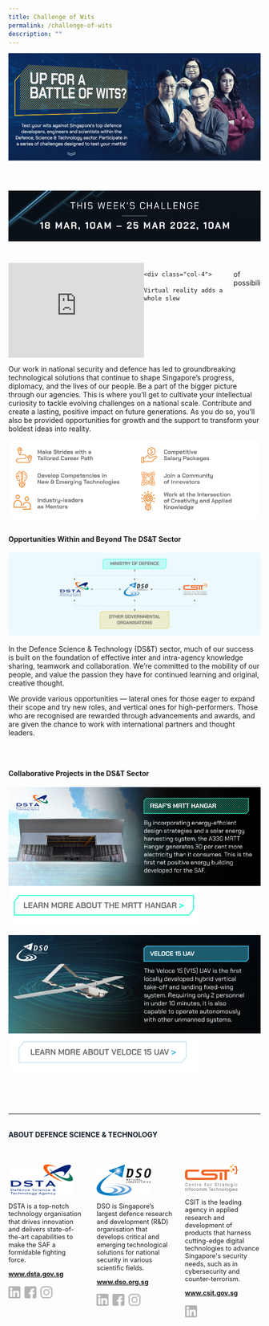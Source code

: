 ```yaml
---
title: Challenge of Wits
permalink: /challenge-of-wits
description: ""
---
```

<style>
	
	.embed-container 
	{ position: relative; padding-bottom: 37.5%; height: 0; overflow: hidden; max-width: 100%; } 
	.embed-container iframe, .embed-container object, .embed-container embed { position: absolute; top: 0; left: 0; width: 100%; height: 100%; }
	
	a[target="_blank"]:after,.float-buttons{
	display:none;}
	

	.join-benefits,.d-flex{
	display:flex!important;
	}
	
	.mt-60{
	margin-top:60px;}
	
		.mt-40{
	margin-top:40px;}


	@media only screen and (min-width:768px){
	
	.pr-16{
	padding-right:16px;}
	
	.col-6{
	width:50%!important;
	}
	
	.col-8{
	width:66.6%!important;
	}
	
	.col-4{
	width:33.3%!important;
	}
	
	
	
	
	.join-benefits img{
		display:flex;
	width:50%;
	}
	}

	@media only screen and (max-width:767px){
	.join-benefits,.flex-column{
	flex-direction:column;

	}
	}
	
</style>
<div class="d-flex flex-column">
	<img src="/images/pageBanner_1_01.jpg" class="col-6"/>
	<img src="/images/pageBanner_1_02.jpg" class="col-6"/>
</div>

<img src="/images/1_titleChallenge_01.jpg" class="mt-60"/>

<div class="d-flex flex-column mt-40">
	<div class='embed-container col-8 pr-16'><iframe src='https://www.youtube.com/embed/NzWd8bCxxBU' frameborder='0' allowfullscreen></iframe>
	</div>
	
	<div class="col-4">
	
	Virtual reality adds a whole slew
of possibili</div>
</div>







<p style="">Our work in national security and defence has led to groundbreaking technological solutions that continue to shape Singapore’s progress, diplomacy, and the lives of our people. Be a part of the bigger picture through our agencies. This is where you’ll  get to cultivate your intellectual curiosity to tackle evolving challenges on a national scale. Contribute and create a lasting, positive impact on future generations. As you do so, you’ll also be provided opportunities for growth and the support to transform your boldest ideas into reality.</p>
<div class="join-benefits">
<img src="/images/join/join-benefits-1.png" />
<img src="/images/join/join-benefits-2.png" />
	</div>
<h4 style="font-weight:bold;margin-top:2rem;">Opportunities Within and Beyond The DS&T Sector</h4>
<img src="images/join/Join_CollaborativeNetwork-1.png"/>

<p style="margin-top:1rem;">In the  Defence Science & Technology  (DS&T) sector, much of our success is built on the foundation of effective inter and intra-agency knowledge sharing, teamwork and collaboration. We’re committed to the mobility of our people, and value the passion they have for continued learning and original, creative thought. 
 </p>
<p>
We provide various opportunities — lateral ones for those eager to expand their scope and try new roles, and vertical ones for high-performers. Those who are recognised are rewarded through advancements and awards, and are given the chance to work with international partners and thought leaders.
</p>

<h4 style="font-weight:bold;margin-top:4rem;">Collaborative Projects in the DS&T Sector</h4>
<style>
	a[target="_blank"]:after{display:none;}
</style>

<div class="join-benefits">
<img src="/images/join/CaseA-1-1.png"/><img src="/images/join/CaseA-2-2.png" />
</div>
<a target="_blank" href="https://www.dsta.gov.sg/latest-news/spotlight/building-sustainability"><img src="/images/CaseA-3-1.png" style="margin-bottom:1.25rem; width:382px; height: 75px"/></a>

<br>

<div class="join-benefits">
<img src="/images/join/CaseB-1.png" />
<img src="/images/join/CaseB-2.png" />
</div>
<a target="_blank" href="https://www.dso.org.sg/research/robotics"><img src="/images/join/CaseB-3-3.png" style="margin-bottom:1.25rem; width:382px; height: 75px"/></a>



<br><br>
<hr>

<h4  style="font-weight:bold;margin-top:2rem;color:#0C1926;">ABOUT DEFENCE SCIENCE & TECHNOLOGY</h4>

<style>
	.dst-3-col{display:flex;justify-content:space-between;}
	.dst-col{display:flex;width:30%;flex-direction:column;}
	.dst-col img{
	width:fit-content;
	margin:2rem 0 0 0;
	}
	
	@media (max-width:767px){
	.dst-3-col{
		flex-direction:column;
	}
	
	.dst-col{
	width:100%;}
	}
	
	.social-icon{
	width:24px;
	height:24px;}
	
	.dst-3-col p, .dst-3-col a{
	font-size:0.8rem;line-height:1.2;
	}
	
	.dst-3-col a{
	font-weight:bold;
	}
	
	a.site-url{
	margin:0;
	}
	
	img.social-icon{
	margin-top:1rem;}
	
	.social{
	display:flex;}
	
	.social > a{
	margin:0 8px 0 0;
	}
	
</style>

<div class="dst-3-col">
	<div class="dst-col">
		<img src="/images/dsta-logo-DTCareers.png" style=""/>
			<p >DSTA is a top-notch technology organisation that drives innovation and delivers state-of-the-art capabilities to make the SAF a formidable fighting force.</p>
			<a href="https://www.dsta.gov.sg/home" target="_blank" class="site-url">www.dsta.gov.sg</a>
		<div class="social">
			<a href="https://www.linkedin.com/company/dsta/" target="_blank">
				<img src="/images/icons/linkedin.svg" class="social-icon" />
			</a>
			<a href="https://www.facebook.com/SingaporeDSTA" target="_blank">
				<img src="/images/icons/facebook.svg" class="social-icon" />
			</a>
			<a href="https://www.instagram.com/singaporedsta" target="_blank">
				<img src="/images/icons/instagram.svg" class="social-icon" />
			</a>
		</div>
	</div>
	<div class="dst-col">
		<img src="/images/dso-logo.png" style=""/>
			<p>DSO is Singapore’s largest defence research and development (R&D) organisation that develops critical and emerging technological solutions for national security in various scientific fields. 
</p>
			<a href="https://www.dso.org.sg" class="site-url" target="_blank">www.dso.org.sg</a>
		<div class="social">
			<a href="https://www.linkedin.com/company/dso-national-laboratories" target="_blank">
				<img src="/images/icons/linkedin.svg" class="social-icon" />
			</a>
			<a href="https://www.facebook.com/dso.sg/" target="_blank">
				<img src="/images/icons/facebook.svg" class="social-icon" />
			</a>
			<a href="https://www.instagram.com/discoverdso/" target="_blank">
				<img src="/images/icons/instagram.svg" class="social-icon" />
			</a>
		</div>
	</div>
	<div class="dst-col">
		<img src="/images/csit-logo.png" style=""/>
			<p>CSIT is the leading agency in applied research and development of products that harness cutting-edge digital technologies to advance Singapore's security needs, such as in cybersecurity and counter-terrorism.</p>
			<a href="https://www.csit.gov.sg" target="_blank" class="site-url">www.csit.gov.sg</a>
	<div class="social">
			<a href="https://www.linkedin.com/company/centre-for-strategic-infocomm-technologies/" target="_blank">
				<img src="/images/icons/linkedin.svg" class="social-icon" />
			</a>
		</div>
	</div>
</div>